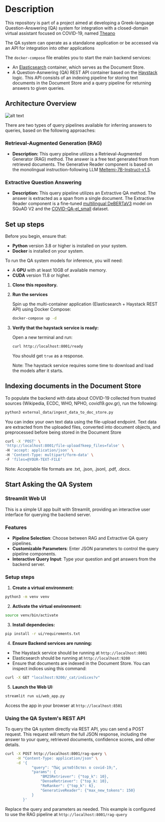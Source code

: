 
# Description

This repository is part of a project aimed at developing a Greek-language Question-Answering (QA) system for integration with a closed-domain virtual assistant focused on COVID-19, named [Theano](https://aclanthology.org/2021.nlp4posimpact-1.5/)

The QA system can operate as a standalone application or be accessed via an API for integration into other applications

The `docker-compose` file enables you to start the main backend services:

- An [Elasticsearch](https://www.elastic.co/elasticsearch) container, which serves as the Document Store.
- A Question-Asnwering (QA) REST API container based on the [Haystack](https://docs.haystack.deepset.ai/v1.25/docs/intro) logic. This API consists of an indexing pipeline for storing text documents in the Document Store and a query pipeline for returning answers to given queries.

## Architecture Overview
![alt text](https://github.com/PanosGriziotis/QA-subsystem-thesis/blob/main/qa_system_architecture_v3.png?raw=true)

There are two types of query pipelines available for inferring answers to queries, based on the following approaches:

### Retrieval-Augmented Generation (RAG) 

- **Description:** This query pipeline utilizes a Retrieval-Augmented Generator (RAG) method. The answer is a free text generated from from retrieved documents. The Generative Reader component is based on the monolingual instruction-following LLM [Meltemi-7B-Instruct-v1.5](https://huggingface.co/ilsp/Meltemi-7B-Instruct-v1.5).

### Extractive Question Answering

- **Description:** This query pipeline utilizes an Extractive QA method. The answer is extracted as a span from a single document. The Extractive Reader component is a fine-tuned [multilingual DeBERTaV3](https://huggingface.co/microsoft/mdeberta-v3-base) model on SQuAD V2 and the [COVID-QA-el_small](https://huggingface.co/datasets/panosgriz/COVID-QA-el-small) dataset. 

## Set up steps

Before you begin, ensure that:

- **Python** version 3.8 or higher is installed on your system.
- **Docker** is installed on your system.

To run the QA system models for inference, you will need:

- A **GPU** with at least 10GB of available memory.
- **CUDA** version 11.8 or higher.

1. **Clone this repository.**

2. **Run the services**

    Spin up the multi-container application (Elasticsearch + Haystack REST API) using Docker Compose:

    ```bash
    docker-compose up -d
    ```

4. **Verify that the haystack service is ready:**

    Open a new terminal and run:

    ```bash
    curl http://localhost:8001/ready
    ```

    You should get `true` as a response.

    Note: The haystack service requires some time to download and load the models after it starts.


## Indexing documents in the Document Store

To populate the backend with data about COVID-19 collected from trusted sources (Wikipedia, ECDC, WHO, NPHO, covid19.gov.gr), run the following:

```bash
python3 external_data/ingest_data_to_doc_store.py
```

You can index your own text data using the file-upload endpoint. Text data are extracted from the uploaded files, converted into document objects, and preprocessed before being stored in the Document Store

```bash
curl -X 'POST' \
'http://localhost:8001/file-upload?keep_files=false' \
-H 'accept: application/json' \
-H 'Content-Type: multipart/form-data' \
-F 'files=@YOUR-TEXT-FILE'
```

Note: Acceptable file formats are .txt, .json, .jsonl, .pdf, .docx.


## Start Asking the QA System

### Streamlit Web UI

This is a simple UI app built with Streamlit, providing an interactive user interface for querying the backend server.

### Features

- **Pipeline Selection**: Choose between RAG and Extractive QA query pipelines.
- **Customizable Parameters**: Enter JSON parameters to control the query pipeline components.
- **Interactive Query Input**: Type your question and get answers from the backend server.

### Setup steps

1. **Create a virtual environment:**

```bash
python3 -m venv venv
```
2. **Activate the virtual environment:**

```bash
source venv/bin/activate
```

3. **Install dependecies:**

```bash
pip install -r ui/requirements.txt
```

4. **Ensure Backend services are running:**

- The Haystack service should be running at `http://localhost:8001`
- Elasticsearch should be running at `http://localhost:9200`
- Ensure that documents are indexed in the Document Store. You can inspect indices using this command:

```bash
curl -X GET "localhost:9200/_cat/indices?v"
```

5. **Launch the Web UI:**


```bash
streamlit run ui/web_app.py
```

Access the app in your browser at `http://localhost:8501`

### Using the QA System's REST API

To query the QA system directly via REST API, you can send a POST request. This request will return the full JSON response, including the answer to your query, retrieved documents, confidence scores, and other details.

```bash
curl -X POST http://localhost:8001/rag-query \
     -H "Content-Type: application/json" \
     -d '{
            "query": "Πώς μεταδίδεται ο covid-19;", 
            "params": {
                "BM25Retriever": {"top_k": 10},
                "DenseRetriever": {"top_k: 10},
                "ReRanker": {"top_k": 6}, 
                "GenerativeReader": {"max_new_tokens": 150}
            }
        }'
```

Replace the query and parameters as needed. This example is configured to use the RAG pipeline at `http://localhost:8001/rag-query`
